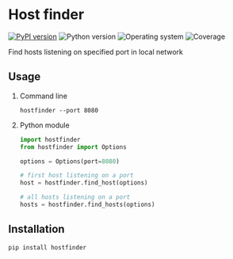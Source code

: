 # Host finder
[![PyPI version](https://badge.fury.io/py/hostfinder.svg)](https://badge.fury.io/py/hostfinder)
![Python version](https://img.shields.io/badge/python-3.10+-brightgreen)
![Operating system](https://img.shields.io/badge/os-linux%20%7c%20macOS%20%7c%20windows-brightgreen)
![Coverage](https://img.shields.io/badge/coverage-100%25-brightgreen)

Find hosts listening on specified port in local network

## Usage
1) Command line

    ```shell
    hostfinder --port 8080
    ```

2) Python module

    ```python
    import hostfinder
    from hostfinder import Options

    options = Options(port=8080)

    # first host listening on a port
    host = hostfinder.find_host(options)

    # all hosts listening on a port
    hosts = hostfinder.find_hosts(options)
    ```

## Installation
```shell
pip install hostfinder
```

